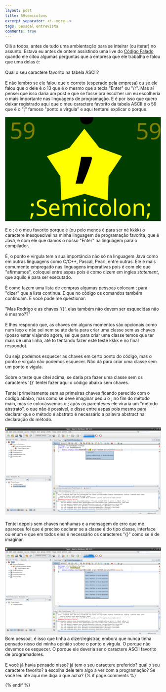 ```yaml
---
layout: post
title: 59semicolons
excerpt_separator: <!--more-->
tags: pessoal entrevista
comments: true
---
```

Olá a todos, antes de tudo uma ambientação para se inteirar (ou iterar) no assunto. Estava eu antes de ontem assistindo uma live<!--more--> do [Código Falado](https://twitch.tv/CodigoFalado) quando ele citou algumas perguntas que a empresa que ele trabalha e falou que uma delas é:<br><br>
Qual o seu caractere favorito na tabela ASCII?<br><br>
E não lembro se ele falou que o correto (esperado pela empresa) ou se ele falou que o dele é o 13 que é o mesmo que a tecla "Enter" ou "/r". Mas aí pensei que isso daria um post e que se fosse pra escolher um eu escolheria o mais importante nas linguagens de programação. E é por isso que quero deixar registrado aqui que o meu caractere favorito da tabela ASCII é o 59 que é o ";" famoso "ponto e vírgula" e aqui tentarei explicar o porque.<br><br>
<img src="/assets/images/semicolon.svg" class="post_img" alt="Imagem semicolon"><br><br>
E o ; é o meu favorito porque é (ou pelo menos é para ser né kkkk) o caractere inesquecível na minha linguagem de programação favorita, que é Java, é com ele que damos o nosso "Enter" na linguagem para o compilador.<br><br>
É, o ponto e vírgula tem a sua importância não só na linguagem Java como em outras linguagens como C/C++, Pascal, Pearl, entre outras. Ele é mais comumente empregado nas linguagens imperativas pois é com ele que "afirmamos", coloquei entre aspas pois é como dizem em ingles <em>statement</em>, que aquilo é para ser executado.<br><br>
É como fazem uma lista de compras algumas pessoas colocam ; para "dizer" que a lista continua. E que no código os comandos também continuam. E você pode me questionar:<br><br>
"Mas Rodrigo e as chaves '{}', elas também não devem ser esquecidas não é mesmo??"<br><br>
E lhes respondo que, as chaves em alguns momentos são opcionais como num laço e não sei nem se até daria para criar uma classe sem as chaves (posso estar viajando agora, sei que para criar uma classe temos que ter mais de uma linha, até to tentando fazer este teste kkkk e no final respondo).<br><br>
Ou seja podemos esquecer as chaves em certo ponto do código, mas o ponto e vírgula não podemos esquecer. Não dá para criar uma classe sem um ponto e vígula.<br><br>
Sobre o teste que citei acima, se daria pra fazer uma classe sem os caracteres '{}' tentei fazer aqui o código abaixo sem chaves.<br><br>
Tentei primeiramente sem as primeiras chaves ficando parecido com o código abaixo, mas como se deve imaginar pediu o ; no fim do método main, mas se colocássemos o ; após os parenteses ele viraria um "método abstrato", o que não é possível, e disse entre aspas pois mesmo para declarar que o método é abstrato é necessário a palavra abstract na declaração do método.<br><br>
<img src="/assets/images/testes_semicolons_no_main_chaves.png" alt="Código sem chaves no main" class="post_img"><br><br>
Tentei depois sem chaves nenhumas e a mensagem de erro que me apareceu foi que é preciso declarar se a classe é do tipo classe, interface ou enum e que em todos eles é necessário os caracteres "{}" como se é de imaginar.<br><br>
<img src="/assets/images/testes_semicolons_no_chaves.png" alt="Codigo sem chaves" class="post_img"><br>
Bom pessoal, é isso que tinha a dizer/registrar, embora que nunca tinha pensado nisso dei minha opinião sobre o ponto e vírgula. O porque não devemos os esquecer. O porque ele deveria ser o caractere ASCII favorito de programadores.<br><br>
E você já havia pensado nisso? já tem o seu caractere preferido? qual o seu caractere favorito? a escolha dele tem algo a ver com a programação? Se você leu até aqui me diga o que acha?
{% if page.comments %}
<script id="dsq-count-scr" src="//EXAMPLE.disqus.com/count.js" async></script>
{% endif %}